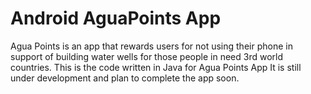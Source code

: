 # Android AguaPoints App
Agua Points is an app that rewards users for not using their phone in support of building water wells for those people in need 3rd world countries. 
This is the code written in Java for Agua Points App 
It is still under development and plan to complete the app soon. 

